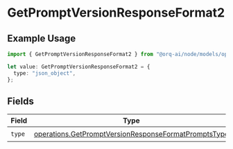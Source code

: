# GetPromptVersionResponseFormat2

## Example Usage

```typescript
import { GetPromptVersionResponseFormat2 } from "@orq-ai/node/models/operations";

let value: GetPromptVersionResponseFormat2 = {
  type: "json_object",
};
```

## Fields

| Field                                                                                                                        | Type                                                                                                                         | Required                                                                                                                     | Description                                                                                                                  |
| ---------------------------------------------------------------------------------------------------------------------------- | ---------------------------------------------------------------------------------------------------------------------------- | ---------------------------------------------------------------------------------------------------------------------------- | ---------------------------------------------------------------------------------------------------------------------------- |
| `type`                                                                                                                       | [operations.GetPromptVersionResponseFormatPromptsType](../../models/operations/getpromptversionresponseformatpromptstype.md) | :heavy_check_mark:                                                                                                           | N/A                                                                                                                          |